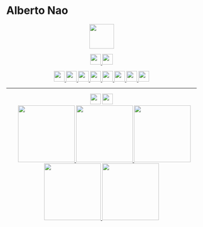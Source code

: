 <!--Ciao ![](https://user-images.githubusercontent.com/18350557/176309783-0785949b-9127-417c-8b55-ab5a4333674e.gif) Sono--> 
Alberto Nao
=============================================================================================================================

<p align="center">
   <a href="https://www.alnao.it/">
      <img src="https://img.shields.io/badge/alnao-.it-blue?logo=amazoncloudwatch&logoColor=A6C9E2" height="65px;"  />
   </a>
</p>
<p align="center">
     <!--<a href="https://www.alnao.it/">
        <img src="https://img.shields.io/badge/build%20with-%E2%9D%A4%EF%B8%8F-red?style=plastic"  style="height:28px;"   />
        <img src="https://img.shields.io/badge/build%20by-developer%3C/%3E-red?style=plastic"  style="height:28px;" />
      <a/>-->
      <a href="mailto:alnao@alnao.it">
	<img src="https://img.shields.io/badge/EMail-alnao@alnao.it-blue?style=plastic"  style="height:28px;"/>
      </a>
      <a href="https://www.linkedin.com/in/alberto-nao-31818a83/" rel="nofollow" target="_blank">
        <img src="https://img.shields.io/badge/-LinkedIn-blue?style=plastic&logo=Linkedin&logoColor=white"  style="height:28px;"  />
      </a>
  <!--badge see https://dev.to/envoy_/150-badges-for-github-pnk -->
</p>
<p align="center">
      <a href="https://www.alnao.it/aws/">
        <img src="https://img.shields.io/badge/AWS-%23FF9900?style=plastic&logo=AmazonAWS&logoColor=black" style="height:28px;" />
        <img src="https://img.shields.io/badge/Python-3766AB?style=plastic&logo=Python&logoColor=white" style="height:28px;" />
      </a>
      <a href="https://www.alnao.it/debian/">
        <img src="https://img.shields.io/badge/-Linux-6C6694.svg?logo=linux&style=plastic&logoColor=black"  style="height:28px;"  />
        <img src="https://img.shields.io/badge/Debian-A81D33?style=plastic&logo=debian&logoColor=white" style="height:28px;" />
      </a>
      <a href="https://www.alnao.it/javaee/">
        <img src="https://img.shields.io/badge/Java-ED8B00?style=plastic&logo=java&logoColor=white"  style="height:28px;" />
        <img src="https://img.shields.io/badge/SpringBoot-6DB33F?style=plastic&logo=SpringBoot&logoColor=white"  style="height:28px;" />
      </a>
<!--
      <a href="https://www.alnao.it/wordpresss/">
        <img src="https://img.shields.io/badge/Wordpress-21759B?style=plastic&logo=wordpress&logoColor=white" />
      </a>
      <a href="https://www.alnao.it/css3-bootstrap/">
        <img src="https://img.shields.io/badge/CSS-239120?&style=plastic&logo=css3&logoColor=white" />
        <img src="https://img.shields.io/badge/Bootstrap-563D7C?style=plastic&logo=bootstrap&logoColor=white" />
      </a>
-->
      <a href="https://www.alnao.it/angular-ionic/">
        <img src="https://img.shields.io/badge/Angular-DD0031?style=plastic&logo=angular&logoColor=angular"  style="height:28px;" />
        <img src="https://img.shields.io/badge/Ionic-3880FF?style=plastic&logo=ionic&logoColor=white"  style="height:28px;"  />
      </a>
</p>
<hr />
<p align="center">
<img decoding="async" src="https://img.shields.io/badge/Certified and Knowledge badge-%23FF9900?style=plastic&amp;logo=AmazonAWS&amp;logoColor=black" style="height:28px;">
<a href="https://www.credly.com/users/alberto-nao/badges" target="_blank" rel="nofollow">
<img src="https://img.shields.io/badge/Verificated by-Credly-005850?style=plastic&amp;logo=credly&amp;logoColor=white" style="height:28px;">
</a>
<br />
<a href="https://www.credly.com/users/alberto-nao/badges" target="_blank" rel="nofollow" style="display:inline;margin-left:15px;">
      <img src="https://d1.awsstatic.com/training-and-certification/certification-badges/AWS-Certified-Developer-Associate_badge.5c083fa855fe82c1cf2d0c8b883c265ec72a17c0.png"  style="height:150px;"/>
      <img src="https://images.credly.com/size/340x340/images/519a6dba-f145-4c1a-85a2-1d173d6898d9/image.png"  style="height:150px;"/>
      <img src="https://d1.awsstatic.com/training-and-certification/icons/training-badges/aws-training-badge-serverless-technology.a0d2d10c665985544d91af81aaf362e9d31a9116.png" style="height:150px;"/>
      <img src="https://images.credly.com/size/340x340/images/ec621e2a-c8f0-4459-806c-ae11829d372a/image.png" style="height:150px;"/>
      <img src="https://www.alnao.it/wordpress/wp-content/uploads/2023/02/AWS_cert_pra.png" style="height:150px;"/>
      <!--<img src="https://images.credly.com/size/340x340/images/2784d0d8-327c-406f-971e-9f0e15097003/image.png" style="height:150px;"/>-->
    </a>
 </p>

	
